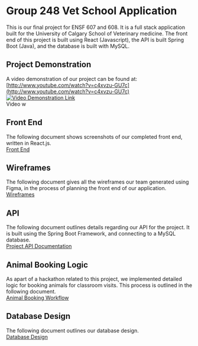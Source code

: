 # Group 248 Vet School Application
This is our final project for ENSF 607 and 608. It is a full stack application built
for the University of Calgary School of Veterinary medicine. The front end of this project is 
built using React (Javascript), the API is built Spring Boot (Java), and the database is built
with MySQL. 

## Project Demonstration
A video demonstration of our project can be found at: [http://www.youtube.com/watch?v=c4xvzu-GU7c](http://www.youtube.com/watch?v=c4xvzu-GU7c)<br>
[![Video Demonstration Link](http://img.youtube.com/vi/c4xvzu-GU7c/0.jpg)](http://www.youtube.com/watch?v=c4xvzu-GU7c "Video Title")<br>
Video w

## Front End
The following document shows screenshots of our completed front end, written in React.js.<br>
[Front End](MarkdownAndImages/FrontEnd.md)<br>

## Wireframes
The following document gives all the wireframes our team generated using Figma, in the process of planning
the front end of our application.<br>
[Wireframes](MarkdownAndImages/Wireframes.md)<br>

## API
The following document outlines details regarding our API for the project.
It is built using the Spring Boot Framework, and connecting to a MySQL database.<br>
[Project API Documentation](MarkdownAndImages/API.md)<br>

## Animal Booking Logic
As apart of a hackathon related to this project, we implemented detailed
logic for booking animals for classroom visits. This process is outlined in the following document.<br>
[Animal Booking Workflow](MarkdownAndImages/animalBooking.md)<br>

## Database Design
The following document outlines our database design.<br>
[Database Design](MarkdownAndImages/DatabaseDesign.md)<br>
